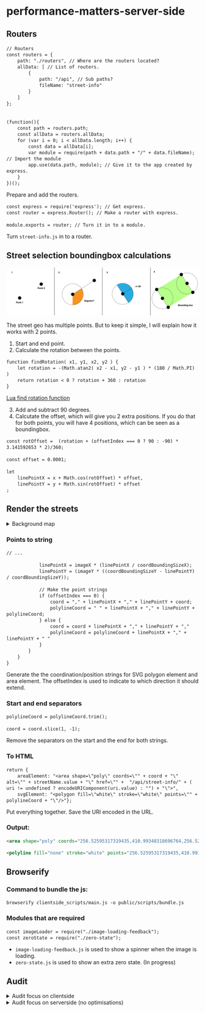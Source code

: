 # performance-matters-server-side

## Routers
```JS
// Routers
const routers = {
    path: "./routers", // Where are the routers located?
    allData: [ // List of routers.
        {
            path: "/api", // Sub paths?
            fileName: "street-info"
        }
    ]
};


(function(){
    const path = routers.path;
    const allData = routers.allData;
    for (var i = 0; i < allData.length; i++) {
        const data = allData[i];
        var module = require(path + data.path + "/" + data.fileName); // Import the module
        app.use(data.path, module); // Give it to the app created by express.
    }
})();
```
Prepare and add the routers.


```JS
const express = require('express'); // Get express.
const router = express.Router(); // Make a router with express.

module.exports = router; // Turn it in to a module.
```
Turn `street-info.js` in to a router.




## Street selection boundingbox calculations
![Boundingbox calculation](readme-content/boundingboxCalc.png)

The street geo has multiple points. But to keep it simple, I will explain how it works with 2 points.

1. Start and end point.
2. Calculate the rotation between the points.
```JS
function findRotation( x1, y1, x2, y2 ) {
    let rotation = -(Math.atan2( x2 - x1, y2 - y1 ) * (180 / Math.PI) )
    return rotation < 0 ? rotation + 360 : rotation
}
```
[Lua find rotation function](https://wiki.multitheftauto.com/wiki/FindRotation)

3. Add and subtract 90 degrees.
4. Calcutate the offset, which will give you 2 extra positions. If you do that for both points, you will have 4 positions, which can be seen as a boundingbox.
```JS
const rotOffset =  (rotation + (offsetIndex === 0 ? 90 : -90) * 3.141592653 * 2)/360;

const offset = 0.0001;

let 
    linePointX = x + Math.cos(rotOffset) * offset, 
    linePointY = y + Math.sin(rotOffset) * offset
;
```

## Render the streets

<details>
<summary>Background map</summary>
<img src="https://raw.githubusercontent.com/IIYAMA12/performance-matters-server-side/master/readme-content/map.png">
</details>



### Points to string
```JS
// ... 

            linePointX = imageX * (linePointX / coordBoundingSizeX);
            linePointY = (imageY * ((coordBoundingSizeY - linePointY) / coordBoundingSizeY));

            // Make the point strings            
            if (offsetIndex === 0) {
                coord = "," + linePointX + "," + linePointY + coord;
                polylineCoord = " " + linePointX + "," + linePointY + polylineCoord;
            } else {
                coord = coord + linePointX + "," + linePointY + ","
                polylineCoord = polylineCoord + linePointX + "," + linePointY + " "
            }
        }
    }
}
```
Generate the the coordination/position strings for SVG polygon element and area element. The offsetIndex is used to indicate to which direction it should extend.


### Start and end separators
```JS
polylineCoord = polylineCoord.trim();

coord = coord.slice(1, -1);
```
Remove the separators on the start and the end for both strings.


### To HTML
```JS
return {
    areaElement: "<area shape=\"poly\" coords=\"" + coord + "\" alt=\"" + streetName.value + "\" href=\"" +  "/api/street-info/" + ( uri != undefined ? encodeURIComponent(uri.value) : "") + "\">", 
    svgElement: "<polygon fill=\"white\" stroke=\"white\" points=\"" + polylineCoord + "\"/>"};
```       
Put everything together. Save the URI encoded in the URL.

### Output:
```HTML
<area shape="poly" coords="256.52595317319435,410.99348318696764,256.52595317319435,410.99348318696764,256.52595317319435,418.627963178187,256.52595317319435,418.627963178187" alt="Hooiwagens steeg" href="/api/street-info/https%3A%2F%2Fadamlink.nl%2Fgeo%2Fstreet%2Fhooiwagens-steeg%2F5454">
```

```HTML
<polyline fill="none" stroke="white" points="256.52595317319435,410.99348318696764 256.52595317319435,410.99348318696764 256.52595317319435,418.627963178187 256.52595317319435,418.627963178187"></polyline>
```




## Browserify

### Command to bundle the js:
```shell
browserify clientside_scripts/main.js -o public/scripts/bundle.js
```


### Modules that are required
```JS
const imageLoader = require("./image-loading-feedback");
const zeroState = require("./zero-state");
```

* `image-loading-feedback.js` is used to show a spinner when the image is loading.
* `zero-state.js` is used to show an extra zero state. (In progress)


## Audit
<details>
<summary>Audit focus on clientside</summary>
<img src="https://raw.githubusercontent.com/IIYAMA12/performance-matters-server-side/master/readme-content/performanceAfter.png">
</details>

<details>
<summary>Audit focus on serverside (no optimisations)</summary>
<img src="https://raw.githubusercontent.com/IIYAMA12/performance-matters-server-side/master/readme-content/audit1_1.png">
<img src="https://raw.githubusercontent.com/IIYAMA12/performance-matters-server-side/master/readme-content/audit1_2.png">
<img src="https://raw.githubusercontent.com/IIYAMA12/performance-matters-server-side/master/readme-content/audit1_3.png">
</details>